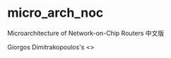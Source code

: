 # micro_arch_noc
Microarchitecture  of Network-on-Chip Routers 中文版

Giorgos Dimitrakopoulos's <<Microarchitecture of Network-on-Chip Routers>>
